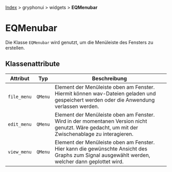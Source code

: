 [Index](../../../index.md) > gryphonui > widgets > **EQMenubar**

# EQMenubar
Die Klasse `EQMenubar` wird genutzt, um die Menüleiste des Fensters zu erstellen.

## Klassenattribute

| Attribut | Typ | Beschreibung |
| ------ | ------ | ------ |
| `file_menu` | `QMenu` | Element der Menüleiste oben am Fenster. Hiermit können wav-Dateien geladen und gespeichert werden oder die Anwendung verlassen werden. | 
| `edit_menu` | `QMenu` | Element der Menüleiste oben am Fenster. Wird in der momentanen Version nicht genutzt. Wäre gedacht, um mit der Zwischenablage zu interagieren. | 
| `view_menu` | `QMenu` | Element der Menüleiste oben am Fenster. Hier kann die gewünschte Ansicht des Graphs zum Signal ausgewählt werden, welcher dann geplottet wird. |

